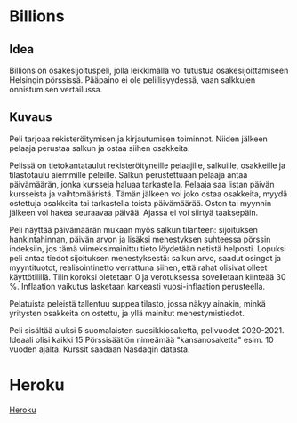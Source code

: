 # Billions

## Idea

Billions on osakesijoituspeli, jolla leikkimällä voi tutustua osakesijoittamiseen Helsingin pörssissä. Pääpaino ei ole pelillisyydessä, vaan salkkujen onnistumisen vertailussa.

## Kuvaus

Peli tarjoaa rekisteröitymisen ja kirjautumisen toiminnot.
Niiden jälkeen pelaaja perustaa salkun ja ostaa siihen osakkeita.

Pelissä on tietokantataulut rekisteröityneille pelaajille, salkuille, osakkeille ja tilastotaulu aiemmille peleille.
Salkun perustettuaan pelaaja antaa päivämäärän, jonka kursseja haluaa tarkastella. Pelaaja saa listan päivän kursseista ja vaihtomääristä. Tämän jälkeen voi joko ostaa osakkeita, myydä ostettuja osakkeita tai tarkastella toista päivämäärää. Oston tai myynnin jälkeen voi hakea seuraavaa päivää. Ajassa ei voi siirtyä taaksepäin.

Peli näyttää päivämäärän mukaan myös salkun tilanteen: sijoituksen hankintahinnan, päivän arvon ja lisäksi menestyksen suhteessa pörssin indeksiin, jos tämä viimeksimainittu tieto löydetään netistä helposti. Lopuksi peli antaa tiedot sijoituksen menestyksestä: salkun arvo, saadut osingot ja myyntituotot, realisointinetto verrattuna siihen, että rahat olisivat olleet käyttötilillä. Tilin koroksi oletetaan 0 ja verotuksessa sovelletaan kiinteää 30 %. Inflaation vaikutus lasketaan karkeasti vuosi-inflaation perusteella.

Pelatuista peleistä tallentuu suppea tilasto, jossa näkyy ainakin, minkä yritysten osakkeita on ostettu, ja yllä mainitut menestymistiedot.

Peli sisältää aluksi 5 suomalaisten suosikkiosaketta, pelivuodet 2020-2021. Ideaali olisi kaikki 15 Pörssisäätiön nimeämää "kansanosaketta" esim. 10 vuoden ajalta. Kurssit saadaan Nasdaqin datasta.


# Heroku

[Heroku](https://nasdaq-billions.herokuapp.com/)
